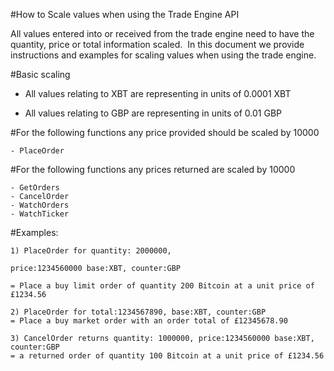 #How to Scale values when using the Trade Engine API

All values entered into or received from the trade engine need to have the quantity, price or total information scaled.  In this document we provide instructions and examples for scaling values when using the trade engine.

#Basic scaling

- All values relating to XBT are representing in units of 0.0001 XBT

- All values relating to GBP are representing in units of 0.01 GBP

#For the following functions any price provided should be scaled by 10000

```
- PlaceOrder
```

#For the following functions any prices returned are scaled by 10000

```
- GetOrders
- CancelOrder
- WatchOrders
- WatchTicker
```


#Examples:
```
1) PlaceOrder for quantity: 2000000, 

price:1234560000 base:XBT, counter:GBP

= Place a buy limit order of quantity 200 Bitcoin at a unit price of £1234.56

2) PlaceOrder for total:1234567890, base:XBT, counter:GBP
= Place a buy market order with an order total of £12345678.90

3) CancelOrder returns quantity: 1000000, price:1234560000 base:XBT, counter:GBP
= a returned order of quantity 100 Bitcoin at a unit price of £1234.56
```

